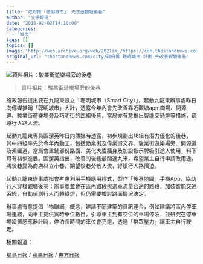 ```yaml
---
title: "政府推「聰明城市」 先改造觀塘後巷"
author: "立場報道"
date: "2015-02-02T14:10:00"
categories:
  - "城市"
tags: []
topics: []
image: "http://web.archive.org/web/2021im_/https://cdn.thestandnews.com/media/photos/cache/IMG_6405_8OHxy_1200x0.png"
original_url: "thestandnews.com/city/政府推-聰明城市-計劃-先改善觀塘後巷"
---
```

![資料相片：駿業街遊樂場旁的後巷](http://web.archive.org/web/2021im_/https://cdn.thestandnews.com/media/photos/cache/IMG_6405_8OHxy_1200x0.png)

> 資料相片：駿業街遊樂場旁的後巷

施政報告提出要在九龍東設立「聰明城市（Smart City）」，起動九龍東辦事處昨日向傳媒推銷「聰明城市」大計，透露今年內會先改善靠近觀塘apm商場、開源道、駿業街遊樂場旁及巧明街的四組後巷，當局亦有意推出智能交通燈等措施，疏導行人路人流。

起動九龍東專員區潔英昨日向傳媒時透露，初步規劃出18組有潛力優化的後巷，其中四組率先於今年內動工，包括勵業街及偉業街交界、駿業街遊樂場旁、開源道及鴻圖道，當局會重鋪部份路面、美化大廈牆身及加設指示牌吸引途人使用，料下月有初步進展。區潔英指出，改善的後巷最闊達九米，希望業主自行申請改用途，將後巷變為商店林立小巷，期望後巷分散人流，紓緩行人路擠迫。

起動九龍東辦事處指會考慮利用手機應用程式，製作「後巷地圖」手機App，協助行人穿梭觀塘後巷；辦事處並會在區內路段挑選車流量合適的路段，加裝智能交通系統，自動偵測行人而轉綠燈，但仍需要檢討路面情況決定。

辦事處有意提倡「物聯網」概念，建議不同建築的資訊連合，例如建議將區內停車場連綫，向車主提供實時車位數目，引導車主到有空位的車場停泊，並研究在停車場設置感應器計時，停泊長時間的車位會亮燈，透過「群眾壓力」讓車主自行駛走。

相關報道：

[星島日報](http://web.archive.org/web/20210628192742/http://news.sina.com.hk/news/20150202/-2-3594781/1.html) / [蘋果日報](http://web.archive.org/web/20210628192742/http://hkm.appledaily.com/detail.php?guid=19025843&category_guid=4104&category=&issue=20150202) / [東方日報](http://web.archive.org/web/20210628192742/http://orientaldaily.on.cc/cnt/news/20150202/00176_015.html)